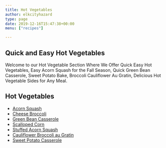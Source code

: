 ```yaml
---
title: Hot Vegetables
author: elkcityhazard
type: page
date: 2019-12-16T15:47:38+00:00
menu: ["recipes"]

---
```

## Quick and Easy Hot Vegetables

Welcome to our Hot Vegetable Section Where We Offer Quick Easy Hot Vegetables, Easy Acorn Squash for the Fall Season, Quick Green Bean Casserole, Sweet Potato Bake, Broccoli Cauliflower Au Gratin, Delicious Hot Vegetable Sides for Any Meal.

## Hot Vegetables

  * [Acorn Squash][1]
  * [Cheese Broccoli][2]
  * [Green Bean Casserole][3]
  * [Scalloped Corn][4]
  * [Stuffed Acorn Squash][5]
  * [Cauliflower Broccoli au Gratin][6]
  * [Sweet Potato Casserole][7]

 [1]: /wordpress/index.php/recipes-for-special-occasions-and-events/baked-acorn-squash-recipe/
 [2]: /wordpress/index.php/recipes-for-special-occasions-and-events/cheese-broccoli-recipe/
 [3]: /wordpress/index.php/recipes-for-special-occasions-and-events/simple-green-bean-casserole/
 [4]: /wordpress/index.php/recipes-for-special-occasions-and-events/scalloped-corn-recipe/
 [5]: /wordpress/index.php/recipes-for-special-occasions-and-events/stuffed-acorn-squash-recipe/
 [6]: /wordpress/index.php/hot-vegetables/cauliflower-broccoli-au-gratin-recipe/
 [7]: /wordpress/index.php/recipes-for-special-occasions-and-events/healthy-sweet-potato-casserole/
